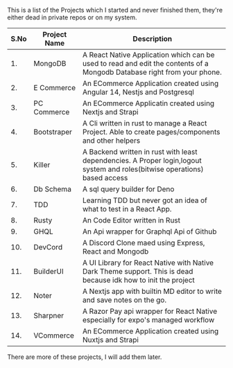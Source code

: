 This is a list of the Projects which I started and never finished them, they're either dead in private repos or on my system.

|  S.No  |  Project Name | Description |
|  ---   |  -----------  | ----------- |
|  1.    | MongoDB  | A React Native Application which can be used to read and edit the contents of a Mongodb Database right from your phone.  | 
| 2. | E Commerce | An ECommerce Application created using Angular 14, Nestjs and Postgresql|
|3.| PC Commerce | An ECommerce Applicatin created using Nextjs and Strapi |
|4.|  Bootstraper | A Cli written in rust to manage a React Project. Able to create pages/components and other helpers|
| 5. | Killer | A Backend written in rust with least dependencies. A Proper login,logout system and roles(bitwise operations) based access |
| 6. | Db Schema | A sql query builder for Deno|
|7.| TDD | Learning TDD but never got an idea of what to test in a React App.|
|8.| Rusty | An Code Editor written in Rust|
|9.| GHQL| An Api wrapper for Graphql Api of Github |
|10.| DevCord| A Discord Clone maed using Express, React and Mongodb |
|11.| BuilderUI | A UI Library for React Native with Native Dark Theme support. This is dead because idk how to init the project|
|12.| Noter | A Nextjs app with builtin MD editor to write and save notes on the go.|
|13.| Sharpner| A Razor Pay api wrapper for React Native especially for expo's managed workflow|
|14.| VCommerce | An ECommerce Application created using Nuxtjs and Strapi |

There are more of these projects, I will add them later.
